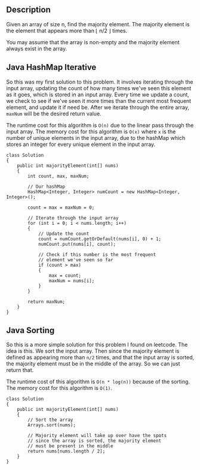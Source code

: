 ## Description

Given an array of size n, find the majority element. The majority element is the element that appears more than ⌊ n/2 ⌋ times.

You may assume that the array is non-empty and the majority element always exist in the array.

## Java HashMap Iterative

So this was my first solution to this problem. It involves iterating through the input array, updating the count of how many times we've seen this element as it goes, which is stored in an input array. Every time we update a count, we check to see if we've seen it more times than the current most frequent element, and update it if need be. After we iterate through the entire array, `maxNum` will be the desired return value.

The runtime cost for this algorithm is `O(n)` due to the linear pass through the input array. The memory cost for this algorithm is `O(x)` where `x` is the number of unique elements in the input array, due to the hashMap which stores an integer for every unique element in the input array.

```
class Solution 
{
    public int majorityElement(int[] nums) 
    {
        int count, max, maxNum;
        
        // Our hashMap
        HashMap<Integer, Integer> numCount = new HashMap<Integer, Integer>();
        
        count = max = maxNum = 0;
        
        // Iterate through the input array
        for (int i = 0; i < nums.length; i++)
        {
            // Update the count
            count = numCount.getOrDefault(nums[i], 0) + 1;
            numCount.put(nums[i], count);
            
            // Check if this number is the most frequent
            // element we've seen so far
            if (count > max)
            {
                max = count;
                maxNum = nums[i];
            }
        }
        
        return maxNum;
    }
}
```

## Java Sorting

So this is a more simple solution for this problem I found on leetcode. The idea is this. We sort the input array. Then since the majority element is defined as appearing more than `n/2` times, and that the input array is sorted, the majority element must be in the middle of the array. So we can just return that.

The runtime cost of this algorithm is `O(n * log(n))` because of the sorting. The memory cost for this algorithm is `O(1)`.

```
class Solution 
{
    public int majorityElement(int[] nums) 
    {
        // Sort the array
        Arrays.sort(nums);
        
        // Majority element will take up over have the spots
        // since the array is sorted, the majority element
        // must be present in the middle
        return nums[nums.length / 2];
    }
}
```
